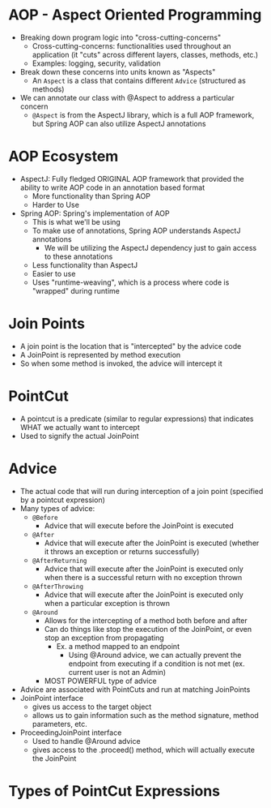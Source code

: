 # AOP - Aspect Oriented Programming
- Breaking down program logic into "cross-cutting-concerns"
    - Cross-cutting-concerns: functionalities used throughout an application (it "cuts" across different layers, classes, methods, etc.)
    - Examples: logging, security, validation
- Break down these concerns into units known as "Aspects"
    - An `Aspect` is a class that contains different `Advice` (structured as methods)
- We can annotate our class with @Aspect to address a particular concern
    - `@Aspect` is from the AspectJ library, which is a full AOP framework, but Spring AOP can also utilize AspectJ annotations

# AOP Ecosystem
- AspectJ: Fully fledged ORIGINAL AOP framework that provided the ability to write AOP code in an annotation based format
    - More functionality than Spring AOP
    - Harder to Use
- Spring AOP: Spring's implementation of AOP
    - This is what we'll be using
    - To make use of annotations, Spring AOP understands AspectJ annotations
        - We will be utilizing the AspectJ dependency just to gain access to these annotations
    - Less functionality than AspectJ
    - Easier to use
    - Uses "runtime-weaving", which is a process where code is "wrapped" during runtime

# Join Points
- A join point is the location that is "intercepted" by the advice code
- A JoinPoint is represented by method execution
- So when some method is invoked, the advice will intercept it

# PointCut
- A pointcut is a predicate (similar to regular expressions) that indicates WHAT we actually want to intercept
- Used to signify the actual JoinPoint

# Advice
- The actual code that will run during interception of a join point (specified by a pointcut expression)
- Many types of advice:
    - `@Before`
        - Advice that will execute before the JoinPoint is executed
    - `@After`
        - Advice that will execute after the JoinPoint is executed (whether it throws an exception or returns successfully)
    - `@AfterReturning`
        - Advice that will execute after the JoinPoint is executed only when there is a successful return with no exception thrown
    - `@AfterThrowing`
        - Advice that will execute after the JoinPoint is executed only when a particular exception is thrown
    - `@Around`
        - Allows for the intercepting of a method both before and after
        - Can do things like stop the execution of the JoinPoint, or even stop an exception from propagating
            - Ex. a method mapped to an endpoint
                - Using @Around advice, we can actually prevent the endpoint from executing if a condition is not met (ex. current user is not an Admin)
        - MOST POWERFUL type of advice
- Advice are associated with PointCuts and run at matching JoinPoints
- JoinPoint interface
    - gives us access to the target object
    - allows us to gain information such as the method signature, method parameters, etc.
- ProceedingJoinPoint interface
    - Used to handle @Around advice
    - gives access to the .proceed() method, which will actually execute the JoinPoint

# Types of PointCut Expressions
